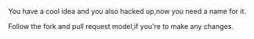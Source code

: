 You have a cool idea and you also hacked up,now you need a name for it. 

Follow the fork and pull request model,if you're to make any changes.


